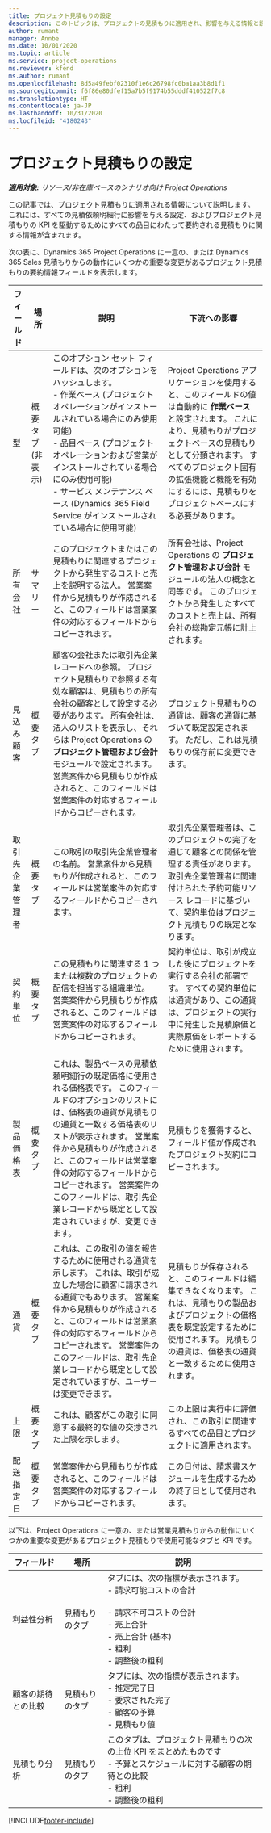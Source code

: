 ```yaml
---
title: プロジェクト見積もりの設定
description: このトピックは、プロジェクトの見積もりに適用され、影響を与える情報と設定に関する情報を提供します。
author: rumant
manager: Annbe
ms.date: 10/01/2020
ms.topic: article
ms.service: project-operations
ms.reviewer: kfend
ms.author: rumant
ms.openlocfilehash: 8d5a49febf02310f1e6c26798fc0ba1aa3b8d1f1
ms.sourcegitcommit: f6f86e80dfef15a7b5f9174b55dddf410522f7c8
ms.translationtype: HT
ms.contentlocale: ja-JP
ms.lasthandoff: 10/31/2020
ms.locfileid: "4180243"
---
```

# <a name="project-quote-settings"></a>プロジェクト見積もりの設定

_**適用対象:** リソース/非在庫ベースのシナリオ向け Project Operations_


この記事では、プロジェクト見積もりに適用される情報について説明します。 これには、すべての見積依頼明細行に影響を与える設定、およびプロジェクト見積もりの KPI を駆動するためにすべての品目にわたって要約される見積もりに関する情報が含まれます。

次の表に、Dynamics 365 Project Operations に一意の、または Dynamics 365 Sales 見積もりからの動作にいくつかの重要な変更があるプロジェクト見積もりの要約情報フィールドを表示します。

| **フィールド** | **場所** | **説明** | **下流への影響** |
| --- | --- | --- | --- |
| 型 | 概要タブ (非表示) | このオプション セット フィールドは、次のオプションをハッシュします。</br>- 作業ベース (プロジェクト オペレーションがインストールされている場合にのみ使用可能)</br>- 品目ベース (プロジェクト オペレーションおよび営業がインストールされている場合にのみ使用可能)</br>- サービス メンテナンス ベース (Dynamics 365 Field Service がインストールされている場合に使用可能) | Project Operations アプリケーションを使用すると、このフィールドの値は自動的に **作業ベース** と設定されます。 これにより、見積もりがプロジェクトベースの見積もりとして分類されます。 すべてのプロジェクト固有の拡張機能と機能を有効にするには、見積もりをプロジェクトベースにする必要があります。 |
| 所有会社 | サマリー | このプロジェクトまたはこの見積もりに関連するプロジェクトから発生するコストと売上を説明する法人。 営業案件から見積もりが作成されると、このフィールドは営業案件の対応するフィールドからコピーされます。 | 所有会社は、Project Operations の **プロジェクト管理および会計** モジュールの法人の概念と同等です。 このプロジェクトから発生したすべてのコストと売上は、所有会社の総勘定元帳に計上されます。 |
| 見込み顧客 | 概要タブ | 顧客の会社または取引先企業レコードへの参照。 プロジェクト見積もりで参照する有効な顧客は、見積もりの所有会社の顧客として設定する必要があります。 所有会社は、法人のリストを表示し、それらは Project Operations の **プロジェクト管理および会計** モジュールで設定されます。 営業案件から見積もりが作成されると、このフィールドは営業案件の対応するフィールドからコピーされます。 | プロジェクト見積もりの通貨は、顧客の通貨に基づいて既定設定されます。 ただし、これは見積もりの保存前に変更できます。 |
| 取引先企業管理者 | 概要タブ | この取引の取引先企業管理者の名前。 営業案件から見積もりが作成されると、このフィールドは営業案件の対応するフィールドからコピーされます。 | 取引先企業管理者は、このプロジェクトの完了を通じて顧客との関係を管理する責任があります。 取引先企業管理者に関連付けられた予約可能リソース レコードに基づいて、契約単位はプロジェクト見積もりの既定となります。|
| 契約単位 | 概要タブ | この見積もりに関連する 1 つまたは複数のプロジェクトの配信を担当する組織単位。 営業案件から見積もりが作成されると、このフィールドは営業案件の対応するフィールドからコピーされます。 | 契約単位は、取引が成立した後にプロジェクトを実行する会社の部署です。 すべての契約単位には通貨があり、この通貨は、プロジェクトの実行中に発生した見積原価と実際原価をレポートするために使用されます。 |
| 製品価格表 | 概要タブ | これは、製品ベースの見積依頼明細行の既定価格に使用される価格表です。 このフィールドのオプションのリストには、価格表の通貨が見積もりの通貨と一致する価格表のリストが表示されます。 営業案件から見積もりが作成されると、このフィールドは営業案件の対応するフィールドからコピーされます。 営業案件のこのフィールドは、取引先企業レコードから既定として設定されていますが、変更できます。 | 見積もりを獲得すると、フィールド値が作成されたプロジェクト契約にコピーされます。 |
| 通貨 | 概要タブ | これは、この取引の値を報告するために使用される通貨を示します。 これは、取引が成立した場合に顧客に請求される通貨でもあります。 営業案件から見積もりが作成されると、このフィールドは営業案件の対応するフィールドからコピーされます。 営業案件のこのフィールドは、取引先企業レコードから既定として設定されていますが、ユーザーは変更できます。  | 見積もりが保存されると、このフィールドは編集できなくなります。 これは、見積もりの製品およびプロジェクトの価格表を既定設定するために使用されます。 見積もりの通貨は、価格表の通貨と一致するために使用されます。 |
| 上限 | 概要タブ | これは、顧客がこの取引に同意する最終的な値の交渉された上限を示します。 | この上限は実行中に評価され、この取引に関連するすべての品目とプロジェクトに適用されます。 |
| 配送指定日 | 概要タブ | 営業案件から見積もりが作成されると、このフィールドは営業案件の対応するフィールドからコピーされます。 | この日付は、請求書スケジュールを生成するための終了日として使用されます。 |

以下は、Project Operations に一意の、または営業見積もりからの動作にいくつかの重要な変更があるプロジェクト見積もりで使用可能なタブと KPI です。

| **フィールド** | **場所** | **説明** |
| --- | --- | --- |
| 利益性分析 | 見積もりのタブ | タブには、次の指標が表示されます。</br>- 請求可能コストの合計</br></br>- 請求不可コストの合計</br>- 売上合計</br>- 売上合計 (基本)</br>- 粗利</br>- 調整後の粗利|
| 顧客の期待との比較 | 見積もりのタブ | タブには、次の指標が表示されます。</br>- 推定完了日</br>- 要求された完了</br>- 顧客の予算</br>- 見積もり値 |
| 見積もり分析 | 見積もりのタブ | このタブは、プロジェクト見積もりの次の上位 KPI をまとめたものです</br>- 予算とスケジュールに対する顧客の期待との比較</br>- 粗利</br>- 調整後の粗利 |


[!INCLUDE[footer-include](../includes/footer-banner.md)]